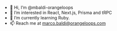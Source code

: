 - 👋 Hi, I’m @mbaldi-orangeloops
- 👀 I’m interested in React, Next.js, Prisma and tRPC
- 🌱 I’m currently learning Ruby.
- 📫 Reach me at marco.baldi@orangeloops.com

<!---
mbaldi-orangeloops/mbaldi-orangeloops is a ✨ special ✨ repository because its `README.md` (this file) appears on your GitHub profile.
You can click the Preview link to take a look at your changes.
--->
